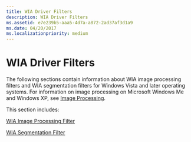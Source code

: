 ```yaml
---
title: WIA Driver Filters
description: WIA Driver Filters
ms.assetid: e7e239b5-aaa5-4d7a-a872-2ad37af3d1a9
ms.date: 04/20/2017
ms.localizationpriority: medium
---
```


# WIA Driver Filters


The following sections contain information about WIA image processing filters and WIA segmentation filters for Windows Vista and later operating systems. For information on image processing on Microsoft Windows Me and Windows XP, see [Image Processing](image-processing.md).

This section includes:

[WIA Image Processing Filter](wia-image-processing-filter.md)

[WIA Segmentation Filter](wia-segmentation-filter.md)

 

 




